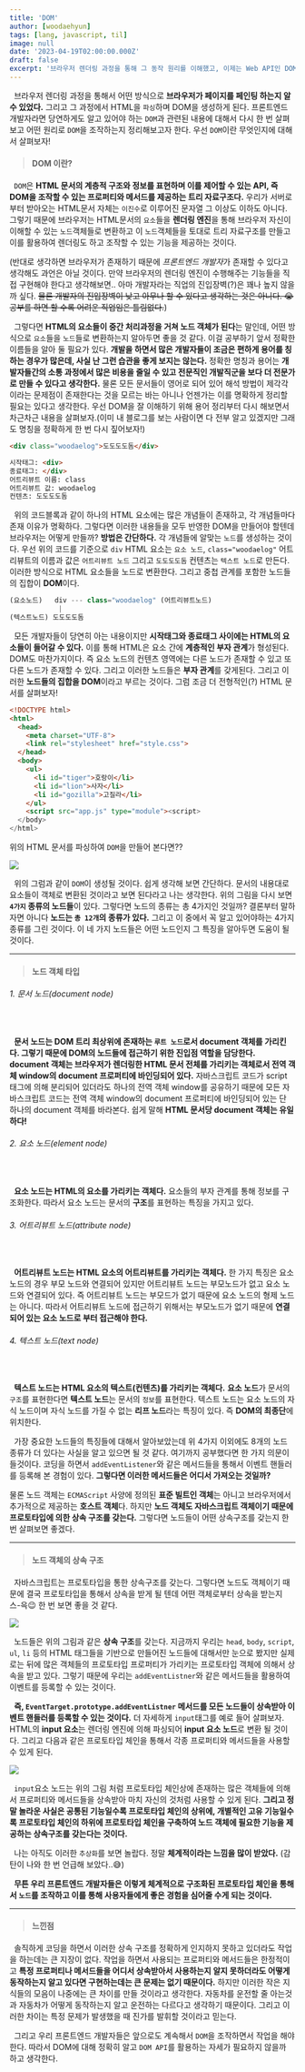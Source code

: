 ```yaml
---
title: 'DOM'
author: [woodaehyun]
tags: [lang, javascript, til]
image: null
date: '2023-04-19T02:00:00.000Z'
draft: false
excerpt: '브라우저 렌더링 과정을 통해 그 동작 원리를 이해했고, 이제는 Web API인 DOM API를 어떻게 활용하여 DOM 트리를 조작하는지에 대해 공부하고 생각을 정리하려 한다.'
---
```


&nbsp;&nbsp;브라우저 렌더링 과정을 통해서 어떤 방식으로 **브라우저가 페이지를 페인팅 하는지 알 수 있었다.** 그리고 그 과정에서 HTML을 `파싱`하며 DOM을 생성하게 된다. 프론트엔드 개발자라면 당연하게도 알고 있어야 하는 `DOM`과 관련된 내용에 대해서 다시 한 번 살펴보고 어떤 원리로 `DOM`을 조작하는지 정리해보고자 한다. 우선 `DOM`이란 무엇인지에 대해서 살펴보자!

> #### DOM 이란?

&nbsp;&nbsp;`DOM`은 **HTML 문서의 계층적 구조와 정보를 표현하며 이를 제어할 수 있는 API, 즉 DOM을 조작할 수 있는 프로퍼티와 메서드를 제공하는 트리 자료구조다.** 우리가 서버로 부터 받아오는 HTML문서 자체는 `이진수`로 이루어진 문자열 그 이상도 이하도 아니다. 그렇기 때문에 브라우저는 HTML문서의 `요소`들을 **렌더링 엔진**을 통해 브라우저 자신이 이해할 수 있는 `노드`객체들로 변환하고 이 `노드`객체들을 토대로 트리 자료구조를 만들고 이를 활용하여 렌더링도 하고 조작할 수 있는 기능을 제공하는 것이다.

(반대로 생각하면 브라우저가 존재하기 때문에 *프론트엔드 개발자*가 존재할 수 있다고 생각해도 과언은 아닐 것이다. 만약 브라우저의 렌더링 엔진이 수행해주는 기능들을 직접 구현해야 한다고 생각해보면.. 아마 개발자라는 직업의 진입장벽(?)은 꽤나 높지 않을까 싶다. ~~물론 개발자의 진입장벽이 낮고 아무나 할 수 있다고 생각하는 것은 아니다. 😭 공부를 하면 할 수록 어려운 직업임은 틀림없다.~~)

&nbsp;&nbsp;그렇다면 **HTML의 요소들이 중간 처리과정을 거쳐 노드 객체가 된다**는 말인데, 어떤 방식으로 `요소`들을 `노드`들로 변환하는지 알아두면 좋을 것 같다. 이걸 공부하기 앞서 정확한 이름들을 알아 둘 필요가 있다. **개발을 하면서 많은 개발자들이 조금은 편하게 용어를 칭하는 경우가 많은데, 사실 난 그런 습관을 좋게 보지는 않는다.** 정확한 명칭과 용어는 **개발자들간의 소통 과정에서 많은 비용을 줄일 수 있고 전문직인 개발직군을 보다 더 전문가로 만들 수 있다고 생각한다.** 물론 모든 문서들이 영어로 되어 있어 해석 방법이 제각각이라는 문제점이 존재한다는 것을 모르는 바는 아니나 언젠가는 이를 명확하게 정리할 필요는 있다고 생각한다. 우선 DOM을 잘 이해하기 위해 용어 정리부터 다시 해보면서 차근차근 내용을 살펴보자.(이미 내 블로그를 보는 사람이면 다 전부 알고 있겠지만 그래도 명칭을 정확하게 한 번 다시 짚어보자!)

```HTML
<div class="woodaelog">도도도도돔</div>

시작태그: <div>
종료태그: </div>
어트리뷰트 이름: class
어트리뷰트 값: woodaelog
컨텐츠: 도도도도돔
```

&nbsp;&nbsp;위의 코드블록과 같이 하나의 HTML 요소에는 많은 개념들이 존재하고, 각 개념들마다 존재 이유가 명확하다. 그렇다면 이러한 내용들을 모두 반영한 DOM을 만들어야 할텐데 브라우저는 어떻게 만들까? **방법은 간단하다.** 각 개념들에 알맞는 `노드`를 생성하는 것이다. 우선 위의 코드를 기준으로 `div` HTML 요소는 `요소 노드`, `class="woodaelog"` 어트리뷰트의 이름과 값은 `어트리뷰트 노드` 그리고 `도도도도돔` 컨텐츠는 `텍스트 노드`로 만든다. 이러한 방식으로 HTML 요소들을 노드로 변환한다. 그리고 중첩 관계를 포함한 노드들의 집합이 **DOM**이다.

```javascript
(요소노드)   div --- class="woodaelog" (어트리뷰트노드)
            |
(텍스트노드) 도도도도돔
```

&nbsp;&nbsp;모든 개발자들이 당연히 아는 내용이지만 **시작태그와 종료태그 사이에는 HTML의 요소들이 들어갈 수 있다.** 이를 통해 HTML은 요소 간에 **계층적인 부자 관계**가 형성된다. DOM도 마찬가지이다. 즉 요소 노드의 컨텐츠 영역에는 다른 노드가 존재할 수 있고 또 다른 노드가 존재할 수 있다. 그리고 이러한 노드들은 **부자 관계**를 갖게된다. 그리고 이러한 **노드들의 집합을 DOM**이라고 부르는 것이다. 그럼 조금 더 전형적인(?) HTML 문서를 살펴보자!

```HTML
<!DOCTYPE html>
<html>
  <head>
    <meta charset="UTF-8">
    <link rel="stylesheet" href="style.css">
  </head>
  <body>
    <ul>
      <li id="tiger">호랑이</li>
      <li id="lion">사자</li>
      <li id="gozilla">고질라</li>
    </ul>
    <script src="app.js" type="module"><script>
  </body>
</html>
```

위의 HTML 문서를 파싱하여 `DOM`을 만들어 본다면??

<img src="img/DOM_ex.png" />
<br/>

&nbsp;&nbsp;위의 그럼과 같이 `DOM`이 생성될 것이다. 쉽게 생각해 보면 간단하다. 문서의 내용대로 요소들이 객체로 변환된 것이라고 보면 된다라고 나는 생각한다. 위의 그림을 다시 보면 **`4가지` 종류의 노드들**이 있다. 그렇다면 노드의 종류는 총 4가지인 것일까? 결론부터 말하자면 아니다 **노드는 `총 12개`의 종류가 있다.** 그리고 이 중에서 꼭 알고 있어야하는 4가지 종류를 그린 것이다. 이 네 가지 노드들은 어떤 노드인지 그 특징을 알아두면 도움이 될 것이다.

---

> #### 노드 객체 타입

###### 1. 문서 노드(document node)

<br/>

&nbsp;&nbsp;**문서 노드는 DOM 트리 최상위에 존재하는 `루트 노드`로서 document 객체를 가리킨다. 그렇기 때문에 DOM의 노드들에 접근하기 위한 진입점 역할을 담당한다. document 객체는 브라우저가 렌더링한 HTML 문서 전체를 가리키는 객체로서 전역 객체 window의 document 프로퍼티에 바인딩되어 있다.** 자바스크립트 코드가 script 태그에 의해 분리되어 있더라도 하나의 전역 객체 window를 공유하기 때문에 모든 자바스크립트 코드는 전역 객체 window의 document 프로퍼티에 바인딩되어 있는 단 하나의 document 객체를 바라본다. 쉽게 말해 **HTML 문서당 document 객체는 유일하다!**

###### 2. 요소 노드(element node)

<br/>

&nbsp;&nbsp;**요소 노드는 HTML의 요소를 가리키는 객체다.** 요소들의 부자 관계를 통해 정보를 구조화한다. 따라서 요소 노드는 문서의 **구조**를 표현하는 특징을 가지고 있다.

###### 3. 어트리뷰트 노드(attribute node)

<br/>

&nbsp;&nbsp;**어트리뷰트 노드는 HTML 요소의 어트리뷰트를 가리키는 객체다.** 한 가지 특징은 요소 노드의 경우 부모 노드와 연결되어 있지만 어트리뷰트 노드는 부모노드가 없고 요소 노드와 연결되어 있다. 즉 어트리뷰트 노드는 부모드가 없기 때문에 요소 노드의 형제 노드는 아니다. 따라서 어트리뷰트 노드에 접근하기 위해서는 부모노드가 없기 때문에 **연결되어 있는 요소 노드로 부터 접근해야 한다.**

###### 4. 텍스트 노드(text node)

<br/>

&nbsp;&nbsp;**텍스트 노드는 HTML 요소의 텍스트(컨텐츠)를 가리키는 객체다.** **요소 노드**가 문서의 `구조`를 표현한다면 **텍스트 노드**는 문서의 `정보`를 표현한다. 텍스트 노드는 요소 노드의 자식 노드이며 자식 노드를 가질 수 없는 **리프 노드**라는 특징이 있다. 즉 **DOM의 최종단**에 위치한다.

&nbsp;&nbsp;가장 중요한 노드들의 특징들에 대해서 알아보았는데 위 4가지 이외에도 8개의 노드 종류가 더 있다는 사실을 알고 있으면 될 것 같다. 여기까지 공부했다면 한 가지 의문이 들것이다. 코딩을 하면서 `addEventListener`와 같은 메서드들을 통해서 이벤트 핸들러를 등록해 본 경험이 있다. **그렇다면 이러한 메서드들은 어디서 가져오는 것일까?**

물론 노드 객체는 `ECMAScript` 사양에 정의된 **표준 빌트인 객체**는 아니고 브라우저에서 추가적으로 제공하는 **호스트 객체**다. 하지만 **노드 객체도 자바스크립트 객체이기 때문에 프로토타입에 의한 상속 구조를 갖는다.** 그렇다면 노드들이 어떤 상속구조를 갖는지 한 번 살펴보면 좋겠다.

---

> #### 노드 객체의 상속 구조

&nbsp;&nbsp;자바스크립트는 프로토타입을 통한 상속구조를 갖는다. 그렇다면 노드도 객체이기 때문에 결국 프로토타입을 통해서 상속을 받게 될 텐데 어떤 객체로부터 상속을 받는지 스-윽😉 한 번 보면 좋을 것 같다.

<img src="img/node_inheritance.png" />

<br/>

&nbsp;&nbsp;노드들은 위의 그림과 같은 **상속 구조**를 갖는다. 지금까지 우리는 `head`, `body`, `script`, `ul`, `li` 등의 HTML 태그들을 기반으로 만들어진 노드들에 대해서만 눈으로 봤지만 실제로는 뒤에 많은 객체들의 프로토타입 프로퍼티가 가리키는 프로토타입 객체에 의해서 상속을 받고 있다. 그렇기 때문에 우리는 `addEventListner`와 같은 메서드들을 활용하여 이벤트를 등록할 수 있는 것이다.

&nbsp;&nbsp;**즉, `EventTarget.prototype.addEventListner` 메서드를 모든 노드들이 상속받아 이벤트 핸들러를 등록할 수 있는 것이다.** 더 자세하게 `input`태그를 예로 들어 살펴보자. HTML의 **input 요소**는 렌더링 엔진에 의해 파싱되어 **input 요소 노드**로 변환 될 것이다. 그리고 다음과 같은 프로토타입 체인을 통해서 각종 프로퍼티와 메서드들을 사용할 수 있게 된다.

<img src="img/inputNode.png" />

<br/>

&nbsp;&nbsp;`input`요소 노드는 위의 그림 처럼 프로토타입 체인상에 존재하는 많은 객체들에 의해서 프로퍼티와 메서드들을 상속받아 마치 자신의 것처럼 사용할 수 있게 된다. **그리고 정말 놀라운 사실은 공통된 기능일수록 프로토타입 체인의 상위에, 개별적인 고유 기능일수록 프로토타입 체인의 하위에 프로토타입 체인을 구축하여 노드 객체에 필요한 기능을 제공하는 상속구조를 갖는다는 것이다.**

&nbsp;&nbsp;나는 아직도 이러한 `추상화`를 보면 놀랍다. 정말 **체계적이라는 느낌을 많이 받았다.** (감탄이 나와 한 번 언급해 보았다..😅)

&nbsp;&nbsp;**무튼 우리 프론트엔드 개발자들은 이렇게 체계적으로 구조화된 프로토타입 체인을 통해서 `노드`를 조작하고 이를 통해 사용자들에게 좋은 경험을 심어줄 수게 되는 것이다.**

---

> #### 느낀점

&nbsp;&nbsp;솔직하게 코딩을 하면서 이러한 상속 구조를 정확하게 인지하지 못하고 있더라도 작업을 하는데는 큰 지장이 없다. 작업을 하면서 사용되는 프로퍼티와 메서드들은 한정적이고 **특정 프로퍼티나 메서드들을 어디서 상속받아서 사용하는지 알지 못하더라도 어떻게 동작하는지 알고 있다면 구현하는데는 큰 문제는 없기 때문이다.** 하지만 이러한 작은 지식들의 모음이 나중에는 큰 차이를 만들 것이라고 생각한다. 자동차를 운전할 줄 아는것과 자동차가 어떻게 동작하는지 알고 운전하는 다르다고 생각하기 때문이다. 그리고 이러한 차이는 특정 문제가 발생했을 때 진가를 발휘할 것이라고 믿는다.

&nbsp;&nbsp;그리고 우리 프론트엔드 개발자들은 앞으로도 계속해서 `DOM`을 조작하면서 작업을 해야한다. 따라서 DOM에 대해 정확히 알고 `DOM API`를 활용하는 자세가 필요하지 않을까 하고 생각한다.
